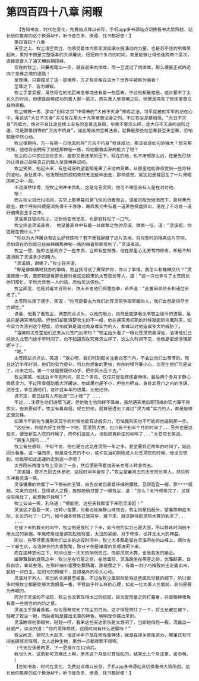# 第四百四十八章 闲暇
        【告知书友，时代在变化，免费站点难以长存，手机app多书源站点切换看书大势所趋，站长给你推荐的这个换源APP，听书音色多、换源、找书都好使！】
       第四百四十八章
       天空之上，牧尘凌空而立，他感受着体内那澎湃如潮水般涌动的力量，也是忍不住的咧嘴笑起来，果然不愧是完整版本的大浮屠诀，短短两个多月的时间，竟是能够让得他连跨两个层次，直接是晋入了通天境后期顶峰。
       现在的牧尘，只要再踏出一步，就会迎来肉体难，而一旦渡过了肉体难，那么便是正式的迈向了至尊之境的道路！
       至尊境，只要踏足了这一层境界，方才有资格在这大千世界中被称为强者！
       至尊之下，皆为蝼蚁。
       牧尘手掌紧握，虽然现在的他距离至尊境还有着一些距离，不过他却是相信，或许要不了太长久的时间，他便是能够成功的晋入那一层次，而在晋入至尊境之后，他便是拥有了修炼至尊法身的资格。
       牧尘微微一笑，那自“封印之页”中得来的“大日不灭身”修炼之法，可早就被他牢牢的记在心中，虽说这“大日不灭身”并没有在那九十九等至尊法身之列，不过牧尘却是相信，“大日不灭身”的威力，绝对不会比这些榜上有名的至尊法身弱，毕竟不管怎么样，这大日不灭身的进阶之道，可是那第四等的“万古不朽身”，如此等级的至尊法身，就算是那些地至尊甚至天至尊，恐怕都是怦然心动。
       牧尘很期待，万一有朝一日他真的将“万古不朽身”修炼成功，那该会是如何的强大？想来那时候，他也将会拥有了前往那神秘一族，将他娘救出来的能力了吧？
       牧尘的心中掠过这些念头，旋即又是逐渐的压下，现在的他，也不用想那么远，还是先尽快的让得自己能够真正的踏入至尊境再说吧。
       牧尘笑笑，抬起头来，有些疑惑的望着那笼罩了天地的黑幕，从那里他能够感觉到一些奇特的波动，身处其中，他发现他的感知竟然无法延伸出去，那种感觉，就犹如是被困在了一片黑暗囚牢之中一般。
       不过虽然惊愕，但牧尘倒并未慌乱，这是北苍灵院，他可不相信会有人是在对付他。
       嗡！
       而在牧尘目光扫视间，天空上那黑幕则是飞快的消散而去，温暖的阳光倾洒而下，那些黑光散去，数个呼吸间便是消失得干干净净，最后黑光中有着一道黑色棋盘掠出，落在了不远处一道纤细倩影玉手之中。
       灵溪美目望向牧尘，见到他安然无恙，也是轻轻松了一口气。
       牧尘掠至灵溪身旁， 他望着美目中有着一丝疲惫之色的灵溪，微微一怔，道：“灵溪姐，你这是在做什么？”
       “你以为大浮屠诀有这么好修炼吗？若不是我屏蔽了这片天地，将你暂时的隔离这片空间，恐怕现在的你就已经被静姨那神秘一族的强者所察觉到了。”灵溪嗔道。
       牧尘一愣，旋即也是明白了一些东西，当即有些惭愧，他在那里心无旁骛的修炼，却是不知道消耗了灵溪多少的精力。
       “灵溪姐，谢谢了。”牧尘轻声道。
       “都是静姨嘱咐我办的事情，而且我可说了要保护你，你出了事情，我怎么和静姨交代？”灵溪微微一笑，旋即她望着那也是对着这边掠来的太苍院长等人，道：“这一次也多亏了太苍院长他们帮忙，不然光凭我一人的话，恐怕无法保你。”
       牧尘闻言，也是对着太苍院长，烛天长老他们郑重抱拳，恭声道：“此番麻烦院长和诸位长老了。”
       太苍院长摆了摆手，笑道：“你可是要去为我们北苍灵院争取荣耀的人，我们自然是得尽全力帮忙。”
       说着，他看了看牧尘，满意的点点头，以他的眼力，自然是能够看出来牧尘如今的进展，虽说只是通天境后期，但他们却是清楚牧尘的不一般，他在通天境初期的时候就能斩杀魔刑天，如今实力大涨到这个程度，恐怕就算是渡过肉身难实力的人，都难以对他造成多大的威胁了。
       “洛璃和沈苍生他们还未从北苍门出来吗？”牧尘抬头看了一眼北苍灵院最深处，洛璃他们已经进入北苍门快半年时间了，也不知道现在究竟怎么样了，这么久时间不见，他倒是挺想洛璃那妮子了。
       “嗯。”
       太苍院长点点头，笑道：“放心吧，我们时刻都关注着北苍门内，不会让他们出事情的，而且这近半年时间，他们的实力提升，可比你想象的更快，你倒时候可要小心，沈苍生他们可是说了，出来之后，第一个就是要跟你动手，把你风头压下去。”
       牧尘笑笑，他这近半年的时间，前三个多月，仅仅只是在修炼雷神体，最后两个多月才静心修炼灵力，不过所幸借助着大浮屠诀，他成果也是不小，但他也明白，身处北苍门之内的洛璃，沈苍生，李玄通他们，或许这半年的进展，比他还快。
       说不定，都已经有人开始渡“三小难”了 ...
       不过...沈苍生他们进展飞速，但他牧尘也同样不简单，虽然通天境后期顶峰的实力算不得拔尖，但真要动手，牧尘有着自信，现在的他，就算是遇见了渡过“灵力难”实力的人，都是能够正面交锋。
       如果半年前在与魔刑天交手的时候他能有这般实力，恐怕魔刑天也不可能将他逼到那一步。
       “这些天，你就先好生休整一下吧，距灵院大赛，也只有不到半个月的时间了...另外也是这些天，便是新生入院的时候了，而你们这些人，也能脱离新生的称呼了...”太苍院长笑道。
       “新生入院吗...”
       牧尘有些感叹，不知不觉，他也是在这北苍灵院一年之多，甚至要将近两年的时间了，如此回头看看，这一路而来，倒是变化真的不小，或许在当初刚刚进入北苍灵院的时候，他也没想到，他能够如此迅速的走到这一步吧？
       太苍院长再度与牧尘交谈了一会，然后便是带着烛天长老等人转身而去。
       “灵溪姐，要不先回去休息吧，这段时间辛苦你了。”牧尘望着离去的太苍院长等人，然后转头冲着灵溪一笑。
       灵溪慵懒的伸展了一下修长的玉臂，白色衣裙包裹着纤细的腰肢，显得盈盈一握，那****挺翘，完美的曲线，显得诱人之极，旋即她俏目瞥了一眼牧尘，道：“怎么？如今修炼完了，见我没有用处了，就想抛开我啊？”
       牧尘讪讪一笑，利马道：“哪能呢，这些天我都留下来陪灵溪姐！”
       灵溪这才盈盈一笑，扭转小蛮腰，对着远处幽静山峰而去，牧尘则是抬起头，望着那蔚蓝天际，长长的吐了一口气，如今诸多修炼已是完毕，接下来，就该静待那灵院大赛的到来了...
       ...
       在接下来的数天时间中，牧尘倒是放松了下来，如今他的实力已是大涨，所以修炼时间倒不用太过的紧绷，毕竟修炼也是讲究松弛有度，太过的紧绷，对于修炼，也并无太大的裨益。
       所以，在等待着洛璃他们出关的这段时间中，牧尘大多都是留在灵溪所在的山峰上，偶尔去一下新生区，与洛神会的大家聚聚，那日子倒是难得的变得清闲下来。
       而在这种悠闲之下，时间也是一天天的悄然而过，而那灵院大赛，也是愈发的接近。
       幽静雅致的庭院之中，牧尘坐在竹屋之前，在他面前，灵溪跪坐在茶座之前，优雅斟茶，自斟自饮，青丝垂落，在那纤细小蛮腰处飘扬着，那裙摆之下，有着一对小巧精致的玉足露出来，犹如一对白玉，在阳光的照耀下，显得格外的令人心动。
       灵溪对于外人，相当的冷漠甚至戒备，不过在牧尘面前则是将这些面具尽数的褪下，所以很多时候牧尘都是能够大饱眼福一番，不管出于什么样的心理，如此一位大美人在面前，总归是极为养眼的。
       而对于灵溪的不设防，牧尘也没表现得太过的扭捏，目光堂而皇之的打量着，只是眼神难免有着一些男性的灼灼之意。
       灵溪玉手握着香茗，似也是察觉到了牧尘的目光，这才俏脸微红了一下，将玉足藏在裙下，轻瞪了牧尘一眼，而后者则是露出无辜的神色，明明是你露出来的。
       灵溪瞧得他那眼神，轻轻一哼，看来这些天这家伙是太悠闲了，当即她俏脸一板，流露出一丝威严，淡淡的道：“你的灵阵修炼，这段时间有什么进展吗？”
       牧尘闻言，顿时头大起来，他这半年不是在修炼雷神体，就是在闭关修炼灵力，哪里还有时间去研修灵阵啊，女人这种生物，果然一点都得罪不得啊。
       （今天应该是两更，下一更或许在12点后。
       我也头大，这更新可真难还上啊，原本这个月是打算轻松的，结果比上个月还累，苦命啊。
       ）
       【告知书友，时代在变化，免费站点难以长存，手机app多书源站点切换看书大势所趋，站长给你推荐的这个换源APP，听书音色多、换源、找书都好使！】